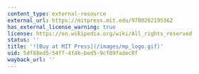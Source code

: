 ```yaml
---
content_type: external-resource
external_url: https://mitpress.mit.edu/9780262195362
has_external_license_warning: true
license: https://en.wikipedia.org/wiki/All_rights_reserved
status: ''
title: '![Buy at MIT Press](/images/mp_logo.gif)'
uid: 5df88ed5-54ff-4f4b-bed5-9cf89fadec0f
wayback_url: ''
---
```

